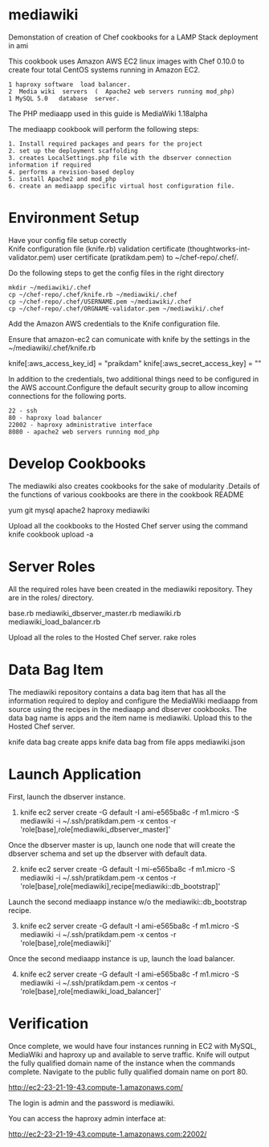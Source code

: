 mediawiki
=========

Demonstation  of  creation of  Chef   cookbooks  for  a  LAMP  Stack  deployment  in  ami


This cookbook  uses Amazon AWS EC2 linux images with Chef 0.10.0  to create four total CentOS systems running in Amazon EC2.

    1 haproxy software  load balancer.
    2  Media wiki  servers  (  Apache2 web servers running mod_php)
    1 MySQL 5.0   database  server.

The PHP mediaapp used in this guide is MediaWiki 1.18alpha



The mediaapp cookbook will perform the following steps:

    1. Install required packages and pears for the project
    2. set up the deployment scaffolding
    3. creates LocalSettings.php file with the dbserver connection information if required
    4. performs a revision-based deploy
    5. install Apache2 and mod_php
    6. create an mediaapp specific virtual host configuration file.

Environment Setup
=================
Have  your config  file   setup   corectly  
	Knife configuration file (knife.rb)
        validation certificate (thoughtworks-int-validator.pem)
        user certificate (pratikdam.pem) to ~/chef-repo/.chef/. 

Do the  following  steps   to   get  the   config   files  in the     right  directory 

	mkdir ~/mediawiki/.chef
	cp ~/chef-repo/.chef/knife.rb ~/mediawiki/.chef
	cp ~/chef-repo/.chef/USERNAME.pem ~/mediawiki/.chef
	cp ~/chef-repo/.chef/ORGNAME-validator.pem ~/mediawiki/.chef

Add the Amazon AWS credentials to the Knife configuration file.

 Ensure   that   amazon-ec2   can  comunicate   with knife   by   the   settings  in the  ~/mediawiki/.chef/knife.rb


knife[:aws_access_key_id] = "praikdam"
knife[:aws_secret_access_key] =  ""



In addition to the credentials, two additional things need to be configured in the AWS account.Configure the default security group to allow incoming connections for the following ports.

    22 - ssh
    80 - haproxy load balancer
    22002 - haproxy administrative interface
    8080 - apache2 web servers running mod_php


Develop   Cookbooks
==================

The mediawiki also   creates   cookbooks  for  the  sake   of  modularity  .Details   of  the    functions   of  various     cookbooks  are   there  in the  cookbook  README 

yum
git
mysql
apache2
haproxy
mediawiki

Upload all the cookbooks to the Hosted Chef server   using the   command    knife cookbook upload -a

Server Roles
=============
All the required roles have been created in the mediawiki repository. They are in the roles/ directory.

base.rb
mediawiki_dbserver_master.rb
mediawiki.rb
mediawiki_load_balancer.rb

Upload all the roles to the Hosted Chef server.
rake roles

Data Bag Item
============
The mediawiki repository contains a data bag item that has all the information required to deploy and configure the MediaWiki mediaapp from source using the recipes in the mediaapp and dbserver cookbooks.
The data bag name is apps and the item name is mediawiki. Upload this to the Hosted Chef server.

knife data bag create apps
knife data bag from file apps mediawiki.json


Launch  Application
===================

First, launch the dbserver instance.

1. knife ec2 server create -G default -I ami-e565ba8c  -f m1.micro  -S mediawiki -i ~/.ssh/pratikdam.pem -x centos   -r 'role[base],role[mediawiki_dbserver_master]'

Once the dbserver master is up, launch one node that will create the dbserver schema and set up the dbserver with default data.

2. knife ec2 server create -G default -I  mi-e565ba8c   -f m1.micro  -S mediawiki -i ~/.ssh/pratikdam.pem -x centos  -r 'role[base],role[mediawiki],recipe[mediawiki::db_bootstrap]' 

Launch the second mediaapp instance w/o the mediawiki::db_bootstrap recipe.

3. knife ec2 server create -G default -I ami-e565ba8c -f m1.micro  -S mediawiki -i ~/.ssh/pratikdam.pem -x centos   -r 'role[base],role[mediawiki]' 

Once the second mediaapp instance is up, launch the load balancer.

4. knife ec2 server create -G default -I ami-e565ba8c -f m1.micro -S mediawiki -i ~/.ssh/pratikdam.pem -x centos  -r 'role[base],role[mediawiki_load_balancer]'



Verification
============

Once complete, we would   have four instances running in EC2 with MySQL, MediaWiki and haproxy up and available to serve traffic.
Knife will output the fully qualified domain name of the instance when the commands complete. Navigate to the public fully qualified domain name on port 80.

http://ec2-23-21-19-43.compute-1.amazonaws.com/

The login is admin and the password is mediawiki.

You can access the haproxy admin interface at:

http://ec2-23-21-19-43.compute-1.amazonaws.com:22002/

